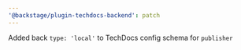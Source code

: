 ```yaml
---
'@backstage/plugin-techdocs-backend': patch
---
```


Added back `type: 'local'` to TechDocs config schema for `publisher`
